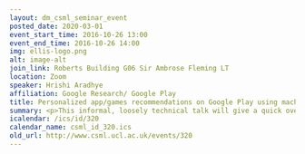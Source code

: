 ```yaml
---
layout: dm_csml_seminar_event
posted_date: 2020-03-01
event_start_time: 2016-10-26 13:00
event_end_time: 2016-10-26 14:00
img: ellis-logo.png
alt: image-alt
join_link: Roberts Building G06 Sir Ambrose Fleming LT
location: Zoom
speaker: Hrishi Aradhye
affiliation: Google Research/ Google Play
title: Personalized app/games recommendations on Google Play using machine learning
summary: <p>This informal, loosely technical talk will give a quick overview of personalization and discovery on the Play Store and our recent achievements and focus. Google Play is one of the most used mobile applications today with over one billion active users. We are actively engaged with research collaborations towards better personalized recommendations using scalable machine learning. I will briefly discuss a new ML paradigm called 'Wide &amp; Deep learning'—jointly trained wide linear models and deep neural networks—to combine the benefits of memorization and generalization for recommender systems. Online experiment results show that Wide &amp; Deep significantly increased app acquisitions compared with wide-only and deep-only models. </p>
icalendar: /ics/id/320
calendar_name: csml_id_320.ics
old_url: http://www.csml.ucl.ac.uk/events/320
---
```

